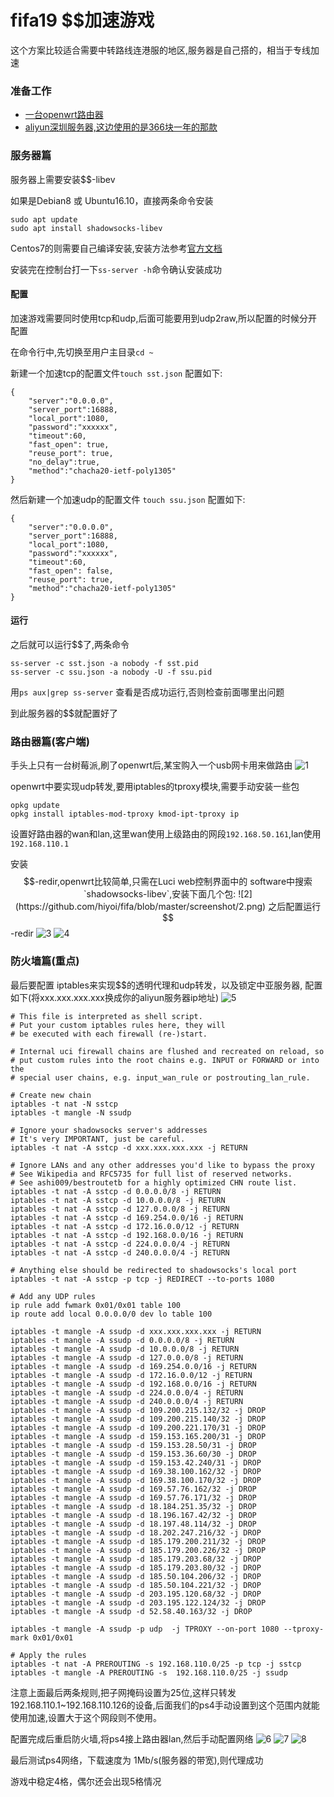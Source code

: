 # fifa19 $$加速游戏
这个方案比较适合需要中转路线连港服的地区,服务器是自己搭的，相当于专线加速
### 准备工作
* [一台openwrt路由器](https://openwrt.org/)
* [aliyun深圳服务器,这边使用的是366块一年的那款](https://promotion.aliyun.com/ntms/yunparter/invite.html?userCode=e8zawwrp)

### 服务器篇
服务器上需要安装$$-libev

如果是Debian8 或 Ubuntu16.10，直接两条命令安装
```
sudo apt update
sudo apt install shadowsocks-libev
```
Centos7的则需要自己编译安装,安装方法参考[官方文档](https://github.com/shadowsocks/shadowsocks-libev#debian--ubuntu)

安装完在控制台打一下`ss-server -h`命令确认安装成功
#### 配置
加速游戏需要同时使用tcp和udp,后面可能要用到udp2raw,所以配置的时候分开配置

在命令行中,先切换至用户主目录`cd ~`

新建一个加速tcp的配置文件`touch sst.json`
配置如下:
```
{
	"server":"0.0.0.0",
	"server_port":16888,
	"local_port":1080,
	"password":"xxxxxx",
	"timeout":60,
	"fast_open": true,
	"reuse_port": true,
	"no_delay":true,
	"method":"chacha20-ietf-poly1305"
}
```
然后新建一个加速udp的配置文件 `touch ssu.json`
配置如下:
```
{
	"server":"0.0.0.0",
	"server_port":16888,
	"local_port":1080,
	"password":"xxxxxx",
	"timeout":60,
	"fast_open": false,
	"reuse_port": true,
	"method":"chacha20-ietf-poly1305"
}
```
#### 运行
之后就可以运行$$了,两条命令
```
ss-server -c sst.json -a nobody -f sst.pid
ss-server -c ssu.json -a nobody -U -f ssu.pid
```
用`ps aux|grep ss-server` 查看是否成功运行,否则检查前面哪里出问题

到此服务器的$$就配置好了

### 路由器篇(客户端)

手头上只有一台树莓派,刷了openwrt后,某宝购入一个usb网卡用来做路由
![1](https://github.com/hiyoi/fifa/blob/master/screenshot/1.png)

openwrt中要实现udp转发,要用iptables的tproxy模块,需要手动安装一些包
```
opkg update
opkg install iptables-mod-tproxy kmod-ipt-tproxy ip
```

设置好路由器的wan和lan,这里wan使用上级路由的网段`192.168.50.161`,lan使用`192.168.110.1`

安装$$-redir,openwrt比较简单,只需在Luci web控制界面中的 software中搜索`shadowsocks-libev`,安装下面几个包:
![2](https://github.com/hiyoi/fifa/blob/master/screenshot/2.png)
之后配置运行$$-redir
![3](https://github.com/hiyoi/fifa/blob/master/screenshot/3.png)
![4](https://github.com/hiyoi/fifa/blob/master/screenshot/4.png)
### 防火墙篇(重点)

最后要配置 iptables来实现$$的透明代理和udp转发，以及锁定中亚服务器, 配置如下(将xxx.xxx.xxx.xxx换成你的aliyun服务器ip地址)
![5](https://github.com/hiyoi/fifa/blob/master/screenshot/5.png)

```
# This file is interpreted as shell script.
# Put your custom iptables rules here, they will
# be executed with each firewall (re-)start.

# Internal uci firewall chains are flushed and recreated on reload, so
# put custom rules into the root chains e.g. INPUT or FORWARD or into the
# special user chains, e.g. input_wan_rule or postrouting_lan_rule.

# Create new chain
iptables -t nat -N sstcp
iptables -t mangle -N ssudp

# Ignore your shadowsocks server's addresses
# It's very IMPORTANT, just be careful.
iptables -t nat -A sstcp -d xxx.xxx.xxx.xxx -j RETURN

# Ignore LANs and any other addresses you'd like to bypass the proxy
# See Wikipedia and RFC5735 for full list of reserved networks.
# See ashi009/bestroutetb for a highly optimized CHN route list.
iptables -t nat -A sstcp -d 0.0.0.0/8 -j RETURN
iptables -t nat -A sstcp -d 10.0.0.0/8 -j RETURN
iptables -t nat -A sstcp -d 127.0.0.0/8 -j RETURN
iptables -t nat -A sstcp -d 169.254.0.0/16 -j RETURN
iptables -t nat -A sstcp -d 172.16.0.0/12 -j RETURN
iptables -t nat -A sstcp -d 192.168.0.0/16 -j RETURN
iptables -t nat -A sstcp -d 224.0.0.0/4 -j RETURN
iptables -t nat -A sstcp -d 240.0.0.0/4 -j RETURN

# Anything else should be redirected to shadowsocks's local port
iptables -t nat -A sstcp -p tcp -j REDIRECT --to-ports 1080

# Add any UDP rules
ip rule add fwmark 0x01/0x01 table 100
ip route add local 0.0.0.0/0 dev lo table 100

iptables -t mangle -A ssudp -d xxx.xxx.xxx.xxx -j RETURN
iptables -t mangle -A ssudp -d 0.0.0.0/8 -j RETURN
iptables -t mangle -A ssudp -d 10.0.0.0/8 -j RETURN
iptables -t mangle -A ssudp -d 127.0.0.0/8 -j RETURN
iptables -t mangle -A ssudp -d 169.254.0.0/16 -j RETURN
iptables -t mangle -A ssudp -d 172.16.0.0/12 -j RETURN
iptables -t mangle -A ssudp -d 192.168.0.0/16 -j RETURN
iptables -t mangle -A ssudp -d 224.0.0.0/4 -j RETURN
iptables -t mangle -A ssudp -d 240.0.0.0/4 -j RETURN
iptables -t mangle -A ssudp -d 109.200.215.132/32 -j DROP
iptables -t mangle -A ssudp -d 109.200.215.140/32 -j DROP
iptables -t mangle -A ssudp -d 109.200.221.170/31 -j DROP
iptables -t mangle -A ssudp -d 159.153.165.200/31 -j DROP
iptables -t mangle -A ssudp -d 159.153.28.50/31 -j DROP
iptables -t mangle -A ssudp -d 159.153.36.60/30 -j DROP
iptables -t mangle -A ssudp -d 159.153.42.240/31 -j DROP
iptables -t mangle -A ssudp -d 169.38.100.162/32 -j DROP
iptables -t mangle -A ssudp -d 169.38.100.170/32 -j DROP
iptables -t mangle -A ssudp -d 169.57.76.162/32 -j DROP
iptables -t mangle -A ssudp -d 169.57.76.171/32 -j DROP
iptables -t mangle -A ssudp -d 18.184.251.35/32 -j DROP
iptables -t mangle -A ssudp -d 18.196.167.42/32 -j DROP
iptables -t mangle -A ssudp -d 18.197.48.114/32 -j DROP
iptables -t mangle -A ssudp -d 18.202.247.216/32 -j DROP
iptables -t mangle -A ssudp -d 185.179.200.211/32 -j DROP
iptables -t mangle -A ssudp -d 185.179.200.226/32 -j DROP
iptables -t mangle -A ssudp -d 185.179.203.68/32 -j DROP
iptables -t mangle -A ssudp -d 185.179.203.80/32 -j DROP
iptables -t mangle -A ssudp -d 185.50.104.206/32 -j DROP
iptables -t mangle -A ssudp -d 185.50.104.221/32 -j DROP
iptables -t mangle -A ssudp -d 203.195.120.68/32 -j DROP
iptables -t mangle -A ssudp -d 203.195.122.124/32 -j DROP
iptables -t mangle -A ssudp -d 52.58.40.163/32 -j DROP

iptables -t mangle -A ssudp -p udp  -j TPROXY --on-port 1080 --tproxy-mark 0x01/0x01

# Apply the rules
iptables -t nat -A PREROUTING -s 192.168.110.0/25 -p tcp -j sstcp
iptables -t mangle -A PREROUTING -s  192.168.110.0/25 -j ssudp
```

注意上面最后两条规则,把子网掩码设置为25位,这样只转发192.168.110.1~192.168.110.126的设备,后面我们的ps4手动设置到这个范围内就能使用加速,设置大于这个网段则不使用。


配置完成后重启防火墙,将ps4接上路由器lan,然后手动配置网络
![6](https://github.com/hiyoi/fifa/blob/master/screenshot/6.jpg)
![7](https://github.com/hiyoi/fifa/blob/master/screenshot/7.jpg)
![8](https://github.com/hiyoi/fifa/blob/master/screenshot/8.jpg)

最后测试ps4网络，下载速度为 1Mb/s(服务器的带宽),则代理成功

游戏中稳定4格，偶尔还会出现5格情况

